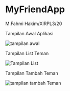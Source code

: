 # MyFriendApp
M.Fahmi Hakim/XIRPL3/20

Tampilan Awal Aplikasi

![tampilan awal](https://github.com/Hakimki/MyFriendApp/assets/97220428/4f4ac6c4-f4b3-4f74-965d-9fba486ffaea)


Tampilan List Teman

![Tampilan List](https://github.com/Hakimki/MyFriendApp/assets/97220428/9b28c379-501d-4546-a39c-4fa0fc7c2024)


Tampilan Tambah Teman

![tampilan tambah Teman](https://github.com/Hakimki/MyFriendApp/assets/97220428/4cddd492-4e1a-47af-983d-a8f13dafeb66)
